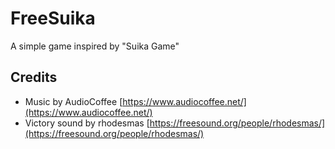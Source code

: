 
# FreeSuika

A simple game inspired by "Suika Game"


## Credits

 - Music by AudioCoffee [https://www.audiocoffee.net/](https://www.audiocoffee.net/)
 - Victory sound by rhodesmas [https://freesound.org/people/rhodesmas/](https://freesound.org/people/rhodesmas/)

